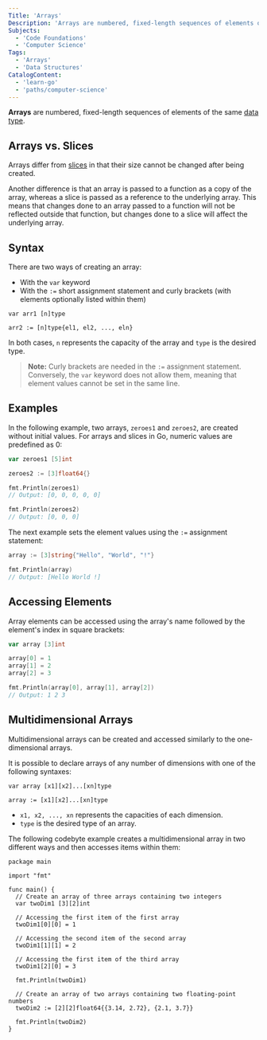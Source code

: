 ```yaml
---
Title: 'Arrays'
Description: 'Arrays are numbered, fixed-length sequences of elements of the same data type.'
Subjects:
  - 'Code Foundations'
  - 'Computer Science'
Tags:
  - 'Arrays'
  - 'Data Structures'
CatalogContent:
  - 'learn-go'
  - 'paths/computer-science'
---
```


**Arrays** are numbered, fixed-length sequences of elements of the same [data type](https://www.codecademy.com/resources/docs/go/data-types).

## Arrays vs. Slices

Arrays differ from [slices](https://www.codecademy.com/resources/docs/go/slices) in that their size cannot be changed after being created.

Another difference is that an array is passed to a function as a copy of the array, whereas a slice is passed as a reference to the underlying array. This means that changes done to an array passed to a function will not be reflected outside that function, but changes done to a slice will affect the underlying array.

## Syntax

There are two ways of creating an array:

- With the `var` keyword
- With the `:=` short assignment statement and curly brackets (with elements optionally listed within them)

```pseudo
var arr1 [n]type

arr2 := [n]type{el1, el2, ..., eln}
```

In both cases, `n` represents the capacity of the array and `type` is the desired type.

> **Note:** Curly brackets are needed in the `:=` assignment statement. Conversely, the `var` keyword does not allow them, meaning that element values cannot be set in the same line.

## Examples

In the following example, two arrays, `zeroes1` and `zeroes2`, are created without initial values. For arrays and slices in Go, numeric values are predefined as 0:

```go
var zeroes1 [5]int

zeroes2 := [3]float64{}

fmt.Println(zeroes1)
// Output: [0, 0, 0, 0, 0]

fmt.Println(zeroes2)
// Output: [0, 0, 0]
```

The next example sets the element values using the `:=` assignment statement:

```go
array := [3]string{"Hello", "World", "!"}

fmt.Println(array)
// Output: [Hello World !]
```

## Accessing Elements

Array elements can be accessed using the array's name followed by the element's index in square brackets:

```go
var array [3]int

array[0] = 1
array[1] = 2
array[2] = 3

fmt.Println(array[0], array[1], array[2])
// Output: 1 2 3
```

## Multidimensional Arrays

Multidimensional arrays can be created and accessed similarly to the one-dimensional arrays.

It is possible to declare arrays of any number of dimensions with one of the following syntaxes:

```pseudo
var array [x1][x2]...[xn]type

array := [x1][x2]...[xn]type
```

- `x1, x2, ..., xn` represents the capacities of each dimension.
- `type` is the desired type of an array.

The following codebyte example creates a multidimensional array in two different ways and then accesses items within them:

```codebyte/golang
package main

import "fmt"

func main() {
  // Create an array of three arrays containing two integers
  var twoDim1 [3][2]int

  // Accessing the first item of the first array
  twoDim1[0][0] = 1

  // Accessing the second item of the second array
  twoDim1[1][1] = 2

  // Accessing the first item of the third array
  twoDim1[2][0] = 3

  fmt.Println(twoDim1)

  // Create an array of two arrays containing two floating-point numbers
  twoDim2 := [2][2]float64{{3.14, 2.72}, {2.1, 3.7}}

  fmt.Println(twoDim2)
}
```
